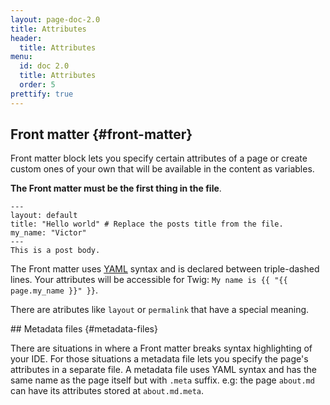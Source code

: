 ```yaml
---
layout: page-doc-2.0
title: Attributes
header:
  title: Attributes
menu:
  id: doc 2.0
  title: Attributes
  order: 5
prettify: true
---
```

## Front matter {#front-matter}

Front matter block lets you specify certain attributes of a page or create custom ones
of your own that will be available in the content as variables. 

**The Front matter must be the first thing in the file**.

```
---
layout: default
title: "Hello world" # Replace the posts title from the file.
my_name: "Victor"
---
This is a post body.
```

The Front matter uses [YAML](http://yaml.org) syntax and is declared between triple-dashed lines.
Your attributes will be accessible for Twig: `My name is {{ "{{ page.my_name }}" }}`.

There are atributes like `layout` or `permalink` that have a special meaning.

## Metadata files {#metadata-files}

There are situations in where a Front matter breaks syntax highlighting of your IDE. For those situations
a metadata file lets you specify the page's attributes in a separate file. A metadata file uses YAML
syntax and has the same name as the page itself but with `.meta` suffix. e.g: the page `about.md` can have
its attributes stored at `about.md.meta`.
